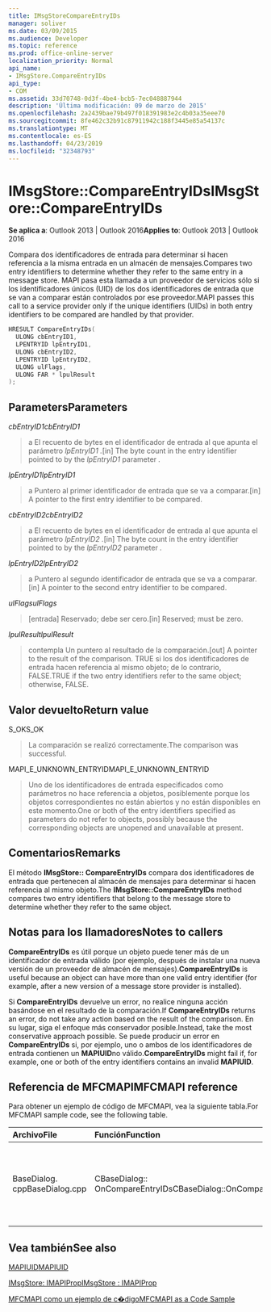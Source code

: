 ```yaml
---
title: IMsgStoreCompareEntryIDs
manager: soliver
ms.date: 03/09/2015
ms.audience: Developer
ms.topic: reference
ms.prod: office-online-server
localization_priority: Normal
api_name:
- IMsgStore.CompareEntryIDs
api_type:
- COM
ms.assetid: 33d70748-0d3f-4be4-bcb5-7ec048887944
description: 'Última modificación: 09 de marzo de 2015'
ms.openlocfilehash: 2a2439bae79b497f018391983e2c4b03a35eee70
ms.sourcegitcommit: 8fe462c32b91c87911942c188f3445e85a54137c
ms.translationtype: MT
ms.contentlocale: es-ES
ms.lasthandoff: 04/23/2019
ms.locfileid: "32348793"
---
```

# <a name="imsgstorecompareentryids"></a><span data-ttu-id="1bb32-103">IMsgStore::CompareEntryIDs</span><span class="sxs-lookup"><span data-stu-id="1bb32-103">IMsgStore::CompareEntryIDs</span></span>

  
  
<span data-ttu-id="1bb32-104">**Se aplica a**: Outlook 2013 | Outlook 2016</span><span class="sxs-lookup"><span data-stu-id="1bb32-104">**Applies to**: Outlook 2013 | Outlook 2016</span></span> 
  
<span data-ttu-id="1bb32-105">Compara dos identificadores de entrada para determinar si hacen referencia a la misma entrada en un almacén de mensajes.</span><span class="sxs-lookup"><span data-stu-id="1bb32-105">Compares two entry identifiers to determine whether they refer to the same entry in a message store.</span></span> <span data-ttu-id="1bb32-106">MAPI pasa esta llamada a un proveedor de servicios sólo si los identificadores únicos (UID) de los dos identificadores de entrada que se van a comparar están controlados por ese proveedor.</span><span class="sxs-lookup"><span data-stu-id="1bb32-106">MAPI passes this call to a service provider only if the unique identifiers (UIDs) in both entry identifiers to be compared are handled by that provider.</span></span>
  
```cpp
HRESULT CompareEntryIDs(
  ULONG cbEntryID1,
  LPENTRYID lpEntryID1,
  ULONG cbEntryID2,
  LPENTRYID lpEntryID2,
  ULONG ulFlags,
  ULONG FAR * lpulResult
);
```

## <a name="parameters"></a><span data-ttu-id="1bb32-107">Parameters</span><span class="sxs-lookup"><span data-stu-id="1bb32-107">Parameters</span></span>

 <span data-ttu-id="1bb32-108">_cbEntryID1_</span><span class="sxs-lookup"><span data-stu-id="1bb32-108">_cbEntryID1_</span></span>
  
> <span data-ttu-id="1bb32-109">a El recuento de bytes en el identificador de entrada al que apunta el parámetro _lpEntryID1_ _._</span><span class="sxs-lookup"><span data-stu-id="1bb32-109">[in] The byte count in the entry identifier pointed to by the  _lpEntryID1_ parameter  _._</span></span>
    
 <span data-ttu-id="1bb32-110">_lpEntryID1_</span><span class="sxs-lookup"><span data-stu-id="1bb32-110">_lpEntryID1_</span></span>
  
> <span data-ttu-id="1bb32-111">a Puntero al primer identificador de entrada que se va a comparar.</span><span class="sxs-lookup"><span data-stu-id="1bb32-111">[in] A pointer to the first entry identifier to be compared.</span></span>
    
 <span data-ttu-id="1bb32-112">_cbEntryID2_</span><span class="sxs-lookup"><span data-stu-id="1bb32-112">_cbEntryID2_</span></span>
  
> <span data-ttu-id="1bb32-113">a El recuento de bytes en el identificador de entrada al que apunta el parámetro _lpEntryID2_ _._</span><span class="sxs-lookup"><span data-stu-id="1bb32-113">[in] The byte count in the entry identifier pointed to by the  _lpEntryID2_ parameter  _._</span></span>
    
 <span data-ttu-id="1bb32-114">_lpEntryID2_</span><span class="sxs-lookup"><span data-stu-id="1bb32-114">_lpEntryID2_</span></span>
  
> <span data-ttu-id="1bb32-115">a Puntero al segundo identificador de entrada que se va a comparar.</span><span class="sxs-lookup"><span data-stu-id="1bb32-115">[in] A pointer to the second entry identifier to be compared.</span></span>
    
 <span data-ttu-id="1bb32-116">_ulFlags_</span><span class="sxs-lookup"><span data-stu-id="1bb32-116">_ulFlags_</span></span>
  
> <span data-ttu-id="1bb32-117">[entrada] Reservado; debe ser cero.</span><span class="sxs-lookup"><span data-stu-id="1bb32-117">[in] Reserved; must be zero.</span></span>
    
 <span data-ttu-id="1bb32-118">_lpulResult_</span><span class="sxs-lookup"><span data-stu-id="1bb32-118">_lpulResult_</span></span>
  
> <span data-ttu-id="1bb32-119">contempla Un puntero al resultado de la comparación.</span><span class="sxs-lookup"><span data-stu-id="1bb32-119">[out] A pointer to the result of the comparison.</span></span> <span data-ttu-id="1bb32-120">TRUE si los dos identificadores de entrada hacen referencia al mismo objeto; de lo contrario, FALSE.</span><span class="sxs-lookup"><span data-stu-id="1bb32-120">TRUE if the two entry identifiers refer to the same object; otherwise, FALSE.</span></span>
    
## <a name="return-value"></a><span data-ttu-id="1bb32-121">Valor devuelto</span><span class="sxs-lookup"><span data-stu-id="1bb32-121">Return value</span></span>

<span data-ttu-id="1bb32-122">S_OK</span><span class="sxs-lookup"><span data-stu-id="1bb32-122">S_OK</span></span> 
  
> <span data-ttu-id="1bb32-123">La comparación se realizó correctamente.</span><span class="sxs-lookup"><span data-stu-id="1bb32-123">The comparison was successful.</span></span>
    
<span data-ttu-id="1bb32-124">MAPI_E_UNKNOWN_ENTRYID</span><span class="sxs-lookup"><span data-stu-id="1bb32-124">MAPI_E_UNKNOWN_ENTRYID</span></span> 
  
> <span data-ttu-id="1bb32-125">Uno de los identificadores de entrada especificados como parámetros no hace referencia a objetos, posiblemente porque los objetos correspondientes no están abiertos y no están disponibles en este momento.</span><span class="sxs-lookup"><span data-stu-id="1bb32-125">One or both of the entry identifiers specified as parameters do not refer to objects, possibly because the corresponding objects are unopened and unavailable at present.</span></span>
    
## <a name="remarks"></a><span data-ttu-id="1bb32-126">Comentarios</span><span class="sxs-lookup"><span data-stu-id="1bb32-126">Remarks</span></span>

<span data-ttu-id="1bb32-127">El método **IMsgStore:: CompareEntryIDs** compara dos identificadores de entrada que pertenecen al almacén de mensajes para determinar si hacen referencia al mismo objeto.</span><span class="sxs-lookup"><span data-stu-id="1bb32-127">The **IMsgStore::CompareEntryIDs** method compares two entry identifiers that belong to the message store to determine whether they refer to the same object.</span></span> 
  
## <a name="notes-to-callers"></a><span data-ttu-id="1bb32-128">Notas para los llamadores</span><span class="sxs-lookup"><span data-stu-id="1bb32-128">Notes to callers</span></span>

 <span data-ttu-id="1bb32-129">**CompareEntryIDs** es útil porque un objeto puede tener más de un identificador de entrada válido (por ejemplo, después de instalar una nueva versión de un proveedor de almacén de mensajes).</span><span class="sxs-lookup"><span data-stu-id="1bb32-129">**CompareEntryIDs** is useful because an object can have more than one valid entry identifier (for example, after a new version of a message store provider is installed).</span></span> 
  
<span data-ttu-id="1bb32-130">Si **CompareEntryIDs** devuelve un error, no realice ninguna acción basándose en el resultado de la comparación.</span><span class="sxs-lookup"><span data-stu-id="1bb32-130">If **CompareEntryIDs** returns an error, do not take any action based on the result of the comparison.</span></span> <span data-ttu-id="1bb32-131">En su lugar, siga el enfoque más conservador posible.</span><span class="sxs-lookup"><span data-stu-id="1bb32-131">Instead, take the most conservative approach possible.</span></span> <span data-ttu-id="1bb32-132">Se puede producir un error en **CompareEntryIDs** si, por ejemplo, uno o ambos de los identificadores de entrada contienen un **MAPIUID**no válido.</span><span class="sxs-lookup"><span data-stu-id="1bb32-132">**CompareEntryIDs** might fail if, for example, one or both of the entry identifiers contains an invalid **MAPIUID**.</span></span> 
  
## <a name="mfcmapi-reference"></a><span data-ttu-id="1bb32-133">Referencia de MFCMAPI</span><span class="sxs-lookup"><span data-stu-id="1bb32-133">MFCMAPI reference</span></span>

<span data-ttu-id="1bb32-134">Para obtener un ejemplo de código de MFCMAPI, vea la siguiente tabla.</span><span class="sxs-lookup"><span data-stu-id="1bb32-134">For MFCMAPI sample code, see the following table.</span></span>
  
|<span data-ttu-id="1bb32-135">**Archivo**</span><span class="sxs-lookup"><span data-stu-id="1bb32-135">**File**</span></span>|<span data-ttu-id="1bb32-136">**Función**</span><span class="sxs-lookup"><span data-stu-id="1bb32-136">**Function**</span></span>|<span data-ttu-id="1bb32-137">**Comentario**</span><span class="sxs-lookup"><span data-stu-id="1bb32-137">**Comment**</span></span>|
|:-----|:-----|:-----|
|<span data-ttu-id="1bb32-138">BaseDialog. cpp</span><span class="sxs-lookup"><span data-stu-id="1bb32-138">BaseDialog.cpp</span></span>  <br/> |<span data-ttu-id="1bb32-139">CBaseDialog:: OnCompareEntryIDs</span><span class="sxs-lookup"><span data-stu-id="1bb32-139">CBaseDialog::OnCompareEntryIDs</span></span>  <br/> |<span data-ttu-id="1bb32-140">MFCMAPI usa el método **IMsgStore:: CompareEntryIDs** para comparar los identificadores de entrada.</span><span class="sxs-lookup"><span data-stu-id="1bb32-140">MFCMAPI uses the **IMsgStore::CompareEntryIDs** method to compare entry IDs.</span></span>  <br/> |
   
## <a name="see-also"></a><span data-ttu-id="1bb32-141">Vea también</span><span class="sxs-lookup"><span data-stu-id="1bb32-141">See also</span></span>



[<span data-ttu-id="1bb32-142">MAPIUID</span><span class="sxs-lookup"><span data-stu-id="1bb32-142">MAPIUID</span></span>](mapiuid.md)
  
[<span data-ttu-id="1bb32-143">IMsgStore: IMAPIProp</span><span class="sxs-lookup"><span data-stu-id="1bb32-143">IMsgStore : IMAPIProp</span></span>](imsgstoreimapiprop.md)


[<span data-ttu-id="1bb32-144">MFCMAPI como un ejemplo de c�digo</span><span class="sxs-lookup"><span data-stu-id="1bb32-144">MFCMAPI as a Code Sample</span></span>](mfcmapi-as-a-code-sample.md)

